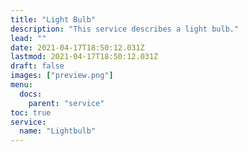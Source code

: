 ```yaml
---
title: "Light Bulb"
description: "This service describes a light bulb."
lead: ""
date: 2021-04-17T18:50:12.031Z
lastmod: 2021-04-17T18:50:12.031Z
draft: false
images: ["preview.png"]
menu:
  docs:
    parent: "service"
toc: true
service:
  name: "Lightbulb"
---
```

